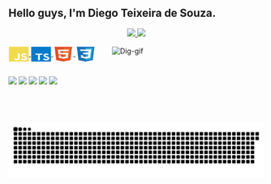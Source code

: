 ## Hello guys, I'm Diego Teixeira de Souza.
<div align="center">
  <a href="https://github.com/diegomgatx">
  <img height="160em" src="https://github-readme-stats.vercel.app/api?username=diegomgatx&show_icons=true&theme=dracula&include_all_commits=true&count_private=true"/>
  <img height="160em" src="https://github-readme-stats.vercel.app/api/top-langs/?username=diegomgatx&layout=compact&langs_count=7&theme=dracula"/>
</div>
  
<div style="display: inline_block"><br>
  <img align="center" alt="Dig-Js" height="30" width="40" src="https://raw.githubusercontent.com/devicons/devicon/master/icons/javascript/javascript-plain.svg">
  <img align="center" alt="Dig-Ts" height="30" width="40" src="https://raw.githubusercontent.com/devicons/devicon/master/icons/typescript/typescript-plain.svg">
  <img align="center" alt="Dig-HTML" height="30" width="40" src="https://raw.githubusercontent.com/devicons/devicon/master/icons/html5/html5-original.svg">
  <img align="center" alt="Dig-CSS" height="30" width="40" src="https://raw.githubusercontent.com/devicons/devicon/master/icons/css3/css3-original.svg">
  <img align="right"  alt="Dig-gif" height="150" width="300" src="https://acegif.com/wp-content/uploads/cat-typing-6.gif">
</div>
  
  ##
 
<div> 
  <a href="https://www.instagram.com/diego_texera/" target="_blank"><img src="https://img.shields.io/badge/-Instagram-%23E4405F?style=for-the-badge&logo=instagram&logoColor=white" target="_blank"></a>
 <a href="https://discord.com/channels/758761163185193001/758768870222987305" target="_blank"><img src="https://img.shields.io/badge/Discord-7289DA?style=for-the-badge&logo=discord&logoColor=white" target="_blank"></a> 
  <a href = "mailto:contatodigo.mgatx@gmail.com"><img src="https://img.shields.io/badge/-Gmail-%23333?style=for-the-badge&logo=gmail&logoColor=white" target="_blank"></a>
  <a href="https://www.linkedin.com/in/diego-teixeira-568a53112/" target="_blank"><img src="https://img.shields.io/badge/-LinkedIn-%230077B5?style=for-the-badge&logo=linkedin&logoColor=white" target="_blank"></a>
  <a href="https://api.whatsapp.com/send?phone=5544991198301&text=Eae%2C%20vi%20seu%20perfil%20no%20Github." target="_blank"><img src="https://img.shields.io/badge/WhatsApp-25D366?style=for-the-badge&logo=whatsapp&logoColor=white"></a> 

  ![Snake animation](https://github.com/diegomgatx/diegomgatx/blob/output/github-contribution-grid-snake.svg)
 
  </div>
